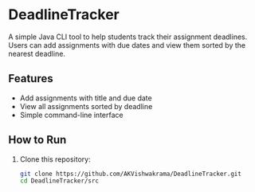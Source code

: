 

# DeadlineTracker

A simple Java CLI tool to help students track their assignment deadlines.  
Users can add assignments with due dates and view them sorted by the nearest deadline.

## Features
- Add assignments with title and due date
- View all assignments sorted by deadline
- Simple command-line interface

## How to Run
1. Clone this repository:
   ```bash
   git clone https://github.com/AKVishwakrama/DeadlineTracker.git
   cd DeadlineTracker/src
